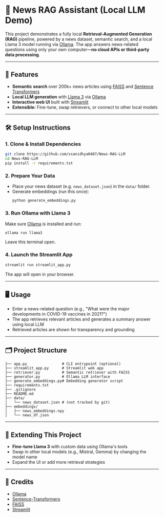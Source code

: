 # 📰 News RAG Assistant (Local LLM Demo)

This project demonstrates a fully local **Retrieval-Augmented Generation (RAG)** pipeline, powered by a news dataset, semantic search, and a local Llama 3 model running via [Ollama](https://ollama.com/). The app answers news-related questions using only your own computer—**no cloud APIs or third-party data processing**.

---

## 🚀 Features

- **Semantic search** over 200k+ news articles using [FAISS](https://faiss.ai/) and [Sentence Transformers](https://www.sbert.net/)
- **Local LLM generation** with [Llama 3](https://ollama.com/library/llama3) via [Ollama](https://ollama.com/)
- **Interactive web UI** built with [Streamlit](https://streamlit.io/)
- **Extensible:** Fine-tune, swap retrievers, or connect to other local models

---

## 🛠️ Setup Instructions

### 1. Clone & Install Dependencies

```bash
git clone https://github.com/ssanidhya0407/News-RAG-LLM
cd News-RAG-LLM
pip install -r requirements.txt
```

### 2. Prepare Your Data

- Place your news dataset (e.g. `news_dataset.json`) in the `data/` folder.
- Generate embeddings (run this once):
    ```bash
    python generate_embeddings.py
    ```

### 3. Run Ollama with Llama 3

Make sure [Ollama](https://ollama.com/) is installed and run:

```bash
ollama run llama3
```

Leave this terminal open.

### 4. Launch the Streamlit App

```bash
streamlit run streamlit_app.py
```

The app will open in your browser.

---

## 🖥️ Usage

- Enter a news-related question (e.g., "What were the major developments in COVID-19 vaccines in 2021?")
- The app retrieves relevant articles and generates a summary answer using local LLM
- Retrieved articles are shown for transparency and grounding

---

## 🗂️ Project Structure

```
├── app.py                # CLI entrypoint (optional)
├── streamlit_app.py      # Streamlit web app
├── retriever.py          # Semantic retriever with FAISS
├── generator.py          # Ollama LLM interface
├── generate_embeddings.py# Embedding generator script
├── requirements.txt
├── .gitignore
├── README.md
├── data/
│   └── news_dataset.json # (not tracked by git)
├── embeddings/
│   ├── news_embeddings.npy
│   └── news_df.json
```

---

## 🧩 Extending This Project

- **Fine-tune Llama 3** with custom data using Ollama's tools
- Swap in other local models (e.g., Mistral, Gemma) by changing the model name
- Expand the UI or add more retrieval strategies

---

## 🙏 Credits

- [Ollama](https://ollama.com/)
- [Sentence-Transformers](https://www.sbert.net/)
- [FAISS](https://faiss.ai/)
- [Streamlit](https://streamlit.io/)
